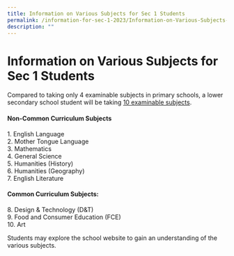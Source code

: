 ```yaml
---
title: Information on Various Subjects for Sec 1 Students
permalink: /information-for-sec-1-2023/Information-on-Various-Subjects-for-Sec-1-Students/
description: ""
---
```

Information on Various Subjects for Sec 1 Students
==================================================

Compared to taking only 4 examinable subjects in primary schools, a lower secondary school student will be taking <u>10 examinable subjects</u>.  
  

#### **Non-Common Curriculum Subjects**

1\.  English Language<br>   2\.  Mother Tongue Language  
    3\.  Mathematics<br>    4\.  General Science<br>  5\.  Humanities (History)<br>  6\.  Humanities (Geography)<br>  7\.  English Literature  
    

  

#### **Common Curriculum Subjects:**

8\. Design & Technology (D&T)  
9\. Food and Consumer Education (FCE)  
10\. Art  
  
Students may explore the school website to gain an understanding of the various subjects.